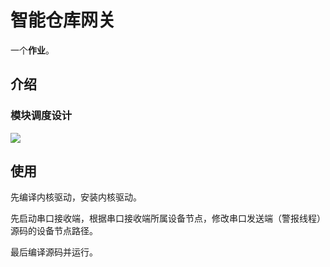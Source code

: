 # 智能仓库网关

一个**作业**。

## 介绍

### 模块调度设计

![](doc/GateWayYKY.png?raw=true)

## 使用

先编译内核驱动，安装内核驱动。

先启动串口接收端，根据串口接收端所属设备节点，修改串口发送端（警报线程）源码的设备节点路径。

最后编译源码并运行。


